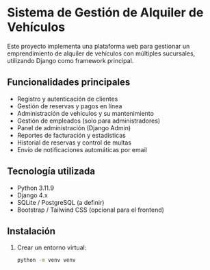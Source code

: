 # Sistema de Gestión de Alquiler de Vehículos

Este proyecto implementa una plataforma web para gestionar un emprendimiento de alquiler de vehículos con múltiples sucursales, utilizando Django como framework principal.

## Funcionalidades principales

- Registro y autenticación de clientes
- Gestión de reservas y pagos en línea
- Administración de vehículos y su mantenimiento
- Gestión de empleados (solo para administradores)
- Panel de administración (Django Admin)
- Reportes de facturación y estadísticas
- Historial de reservas y control de multas
- Envío de notificaciones automáticas por email

## Tecnología utilizada

- Python 3.11.9
- Django 4.x
- SQLite / PostgreSQL (a definir)
- Bootstrap / Tailwind CSS (opcional para el frontend)

## Instalación

1. Crear un entorno virtual:
   ```bash
   python -m venv venv
   ```
